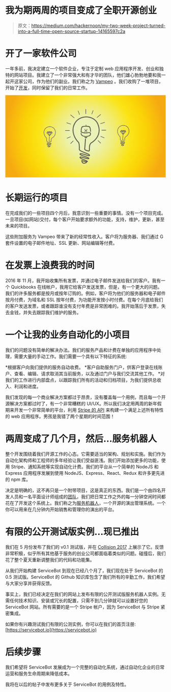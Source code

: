 # 我为期两周的项目变成了全职开源创业

> 原文：<https://medium.com/hackernoon/my-two-week-project-turned-into-a-full-time-open-source-startup-14165597c2a>

# 开了一家软件公司

一年多前，我决定建立一个软件企业，专注于定制 web 应用程序开发、创业和独特的网站项目。我建立了一个非常强大和有才华的团队，他们雄心勃勃地要和我一起开这家公司，作为他们的副业。我们称之为 [Vampeo](http://vampeo.com) 。我们收购了一堆项目，开始了[开发](https://hackernoon.com/tagged/development)，同时保留了我们的日常工作。

![](img/f9e40a20295bc1892df482b9b9cf7b50.png)

# 长期运行的项目

在完成我们的一些项目四个月后，我意识到一些重要的事情。没有一个项目完成。一旦项目(如网站)交付，每个客户开始要求额外的功能，支持，维护，更新，甚至未来的项目。

这些附加服务为 Vampeo 带来了新的经常性收入。客户将为服务器、我们通过 G 套件设置的电子邮件地址、SSL 更新、网站编辑等付费。

# 在发票上浪费我的时间

2016 年 11 月，我开始收集所有发票，并通过电子邮件发送给我们的客户。我有一个 Quickbooks 在线帐户，我用它给客户发送发票，但是，有一个更大的问题。我们的许多服务都是按月或按年订购的。例如，客户将为他们的服务器和电子邮件按月付费，为域名和 SSL 按年付费，为功能开发按小时付费。在每个月底给我们的客户发送发票，或者跟踪谁没有支付年费是非常困难的。我开始落后于发票，失去金钱，并失去跟踪我们维护的服务。

# 一个让我的业务自动化的小项目

我们的问题没有简单的解决办法。我们的服务产品和计费在单独的应用程序中处理，需要大量的手动工作。我们需要一个具有以下特征的系统:

*根据客户向我们提供的服务自动收费。
*客户自助服务门户，供客户登录在线账户、查看、编辑、请求取消其当前服务，以及通过门户与我们交流其他工作。
*对我们的工作进行内部盘点，以跟踪我们所有的活动和归档项目，为我们提供总收入、利润和进度。

我们发现的每一个商业解决方案都过于昂贵，没有覆盖每一个用例，而且每一个开源解决方案都过时了，有一个非常糟糕的 UI/UX。所以我们决定用两周的新年假期来开发一个非常简单的平台，利用 [Stripe 的 API](https://stripe.com/docs/api) 来构建一个满足上述所有特性的 web 应用程序。男孩是我错了两个星期的时间范围！

# 两周变成了几个月，然后…服务机器人

整个开发围绕着我们开源工作的心态。它需要适当的架构、规划和实施。我们作为自动化架构师和工程师的多年经验让我们受益匪浅。我们开始添加更多的功能，使用 Stripe、通知系统等实现自动化计费。我们的平台从一个简单的 NodeJS 和 Express 应用程序发展到使用 NodeJS、Express、React、Redux 和许多更先进的 npm 库。

决定是明确的，这不再只是一个附带项目，这是真正的东西。我们是一个由四名开发人员和一名平面设计师组成的[团队](https://servicebot.io/team)，我们把日常工作之外的每一分钟空闲时间都花在了开发这个系统上。我们称之为[服务机器人](https://servicebot.io)，一个开源的演出管理系统。一个你可以用来在几分钟内开始销售和管理你的演出的平台。

# 有限的公开测试版实例…现已推出

我们在 5 月份发布了我们的 v0.1 测试版，并在 [Collision 2017](https://collisionconf.com/) 上展示了它。反馈非常积极，似乎所有其他基于服务的创业公司都面临着类似的问题。碰撞后，我们花了整个夏天重新调整我们的代码和功能集。

从我们开始构建 ServiceBot 到现在已经八个月了，我们现在处于 ServiceBot 的 0.5 测试版。ServiceBot 的 Github 知识库包含了我们所有的辛勤工作，我们希望与大家分享并获得反馈。

事实上，我们已经决定在我们的网站上发布有限的公开测试版服务机器人实例。无需任何技术知识、安装或冗长的配置，只需不到几分钟就可以设置好您的 ServiceBot 网站。所有需要的是一个 Stripe 帐户，因为 ServiceBot 与 Stripe 紧密集成。

如果你有兴趣测试我们有限的公测实例，你可以在我们的首页注册: [https://servicebot.io](https://servicebot.io)

# 后续步骤

我们希望将 ServiceBot 发展成为一个完整的自动化系统，通过自动化企业的日常运营和服务生命周期来降低成本。

我将在以后的帖子中发布更多关于 ServiceBot 的用例及特性。
